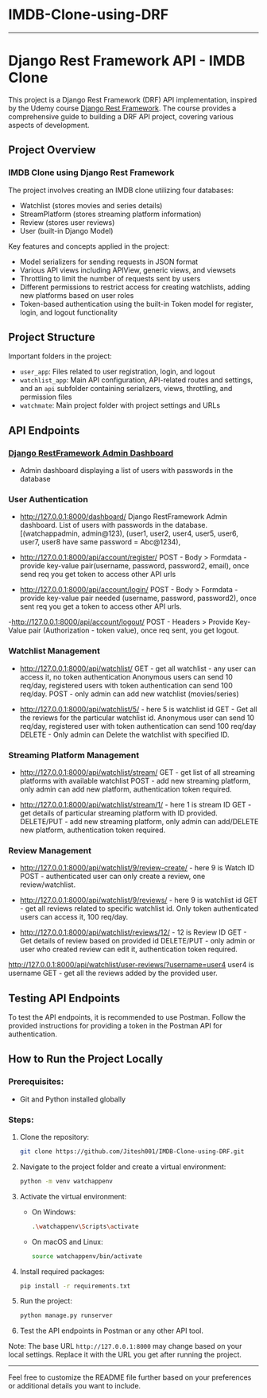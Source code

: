 # IMDB-Clone-using-DRF
---

# Django Rest Framework API - IMDB Clone

This project is a Django Rest Framework (DRF) API implementation, inspired by the Udemy course [Django Rest Framework](https://www.udemy.com/course/django-rest-framework/). The course provides a comprehensive guide to building a DRF API project, covering various aspects of development.

## Project Overview

### IMDB Clone using Django Rest Framework

The project involves creating an IMDB clone utilizing four databases:

- Watchlist (stores movies and series details)
- StreamPlatform (stores streaming platform information)
- Review (stores user reviews)
- User (built-in Django Model)

Key features and concepts applied in the project:

- Model serializers for sending requests in JSON format
- Various API views including APIView, generic views, and viewsets
- Throttling to limit the number of requests sent by users
- Different permissions to restrict access for creating watchlists, adding new platforms based on user roles
- Token-based authentication using the built-in Token model for register, login, and logout functionality

## Project Structure

Important folders in the project:

- `user_app`: Files related to user registration, login, and logout
- `watchlist_app`: Main API configuration, API-related routes and settings, and an `api` subfolder containing serializers, views, throttling, and permission files
- `watchmate`: Main project folder with project settings and URLs

## API Endpoints

### [Django RestFramework Admin Dashboard](http://127.0.0.1:8000/dashboard/)

- Admin dashboard displaying a list of users with passwords in the database

### User Authentication

- http://127.0.0.1:8000/dashboard/
Django RestFramework Admin dashboard. List of users with passwords in the database. [(watchappadmin, admin@123), (user1, user2, user4, user5, user6, user7, user8 have same password  = Abc@1234), 

- http://127.0.0.1:8000/api/account/register/
POST - Body > Formdata - provide key-value pair(username, password, password2, email), once send req you get token to access other API urls

- http://127.0.0.1:8000/api/account/login/
POST - Body > Formdata - provide key-value pair needed (username, password, password2), once sent req you get a token to access other API urls.

-http://127.0.0.1:8000/api/account/logout/
POST - Headers > Provide Key-Value pair (Authorization - token value), once req sent, you get logout.

### Watchlist Management

- http://127.0.0.1:8000/api/watchlist/
GET - get all watchlist - any user can access it, no token authentication
Anonymous users can send 10 req/day, registered users with token authentication can send 100 req/day.
POST - only admin can add new watchlist (movies/series)

- http://127.0.0.1:8000/api/watchlist/5/ - here 5 is watchlist id
GET - Get all the reviews for the particular watchlist id.
Anonymous user can send 10 req/day, registered user with token authentication can send 100 req/day
DELETE - Only admin can Delete the watchlist with specified ID.

### Streaming Platform Management

- http://127.0.0.1:8000/api/watchlist/stream/
GET - get list of all streaming platforms with available watchlist
POST - add new streaming platform, only admin can add new platform, authentication token required.

- http://127.0.0.1:8000/api/watchlist/stream/1/ - here 1 is stream ID
GET - get details of particular streaming platform with ID provided.
DELETE/PUT - add new streaming platform, only admin can add/DELETE new platform, authentication token required.


### Review Management

- http://127.0.0.1:8000/api/watchlist/9/review-create/ - here 9 is Watch ID
POST - authenticated user can only create a review, one review/watchlist.

- http://127.0.0.1:8000/api/watchlist/9/reviews/  - here 9 is watchlist id
GET - get all reviews related to specific watchlist id. Only token authenticated users can access it, 100 req/day.

- http://127.0.0.1:8000/api/watchlist/reviews/12/ - 12 is Review ID
GET - Get details of review based on provided id
DELETE/PUT - only admin or user who created review can edit it, authentication token required.

http://127.0.0.1:8000/api/watchlist/user-reviews/?username=user4
user4  is username
GET - get all the reviews added by the provided user.

## Testing API Endpoints

To test the API endpoints, it is recommended to use Postman. Follow the provided instructions for providing a token in the Postman API for authentication.

## How to Run the Project Locally

### Prerequisites:

- Git and Python installed globally

### Steps:

1. Clone the repository:

    ```bash
    git clone https://github.com/Jitesh001/IMDB-Clone-using-DRF.git
    ```

2. Navigate to the project folder and create a virtual environment:

    ```bash
    python -m venv watchappenv
    ```

3. Activate the virtual environment:

    - On Windows:

        ```bash
        .\watchappenv\Scripts\activate
        ```

    - On macOS and Linux:

        ```bash
        source watchappenv/bin/activate
        ```

4. Install required packages:

    ```bash
    pip install -r requirements.txt
    ```

5. Run the project:

    ```bash
    python manage.py runserver
    ```

6. Test the API endpoints in Postman or any other API tool.

Note: The base URL `http://127.0.0.1:8000` may change based on your local settings. Replace it with the URL you get after running the project.

---

Feel free to customize the README file further based on your preferences or additional details you want to include.
